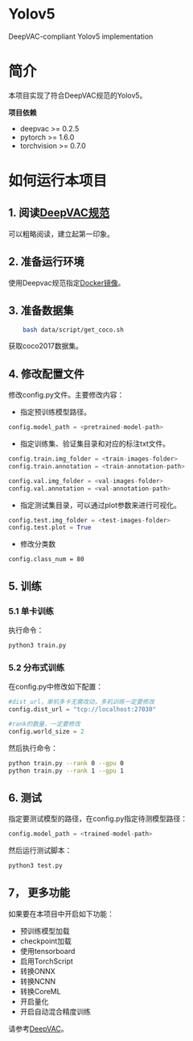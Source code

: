 # Yolov5
DeepVAC-compliant Yolov5 implementation

# 简介
本项目实现了符合DeepVAC规范的Yolov5。

**项目依赖**

- deepvac >= 0.2.5
- pytorch >= 1.6.0
- torchvision >= 0.7.0

# 如何运行本项目

## 1. 阅读[DeepVAC规范](https://github.com/DeepVAC/deepvac)
可以粗略阅读，建立起第一印象。

## 2. 准备运行环境
使用Deepvac规范指定[Docker镜像](https://github.com/DeepVAC/deepvac#2-%E7%8E%AF%E5%A2%83%E5%87%86%E5%A4%87)。

## 3. 准备数据集
```bash
    bash data/script/get_coco.sh
```
获取coco2017数据集。     

## 4. 修改配置文件

修改config.py文件。主要修改内容：
- 指定预训练模型路径。     
```python
config.model_path = <pretrained-model-path>
```

- 指定训练集、验证集目录和对应的标注txt文件。     
```python
config.train.img_folder = <train-images-folder>
config.train.annotation = <train-annotation-path>

config.val.img_folder = <val-images-folder>
config.val.annotation = <val-annotation-path>
```

- 指定测试集目录，可以通过plot参数来进行可视化。           
```python
config.test.img_folder = <test-images-folder>
config.test.plot = True
```

- 修改分类数
```
config.class_num = 80
```

## 5. 训练

### 5.1 单卡训练
执行命令：
```bash
python3 train.py
```

### 5.2 分布式训练

在config.py中修改如下配置：
```python
#dist_url，单机多卡无需改动，多机训练一定要修改
config.dist_url = "tcp://localhost:27030"

#rank的数量，一定要修改
config.world_size = 2
```
然后执行命令：

```bash
python train.py --rank 0 --gpu 0
python train.py --rank 1 --gpu 1
```

## 6. 测试

指定要测试模型的路径，在config.py指定待测模型路径：

```python
config.model_path = <trained-model-path>
```

然后运行测试脚本：

```bash
python3 test.py
```

## 7， 更多功能
如果要在本项目中开启如下功能：
- 预训练模型加载
- checkpoint加载
- 使用tensorboard
- 启用TorchScript
- 转换ONNX
- 转换NCNN
- 转换CoreML
- 开启量化
- 开启自动混合精度训练

请参考[DeepVAC](https://github.com/DeepVAC/deepvac)。
